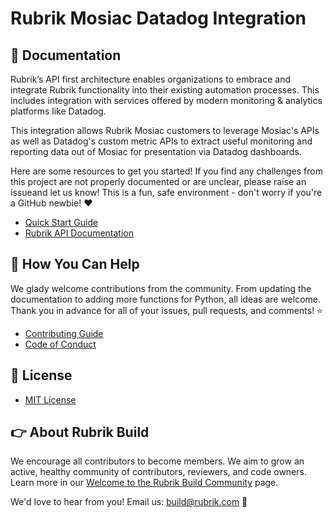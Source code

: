 # Rubrik Mosiac Datadog Integration

## :blue_book: Documentation

Rubrik’s API first architecture enables organizations to embrace and integrate Rubrik functionality into their existing automation processes. This includes integration with services offered by modern monitoring & analytics platforms like Datadog. 

This integration allows Rubrik Mosiac customers to leverage Mosiac's APIs as well as Datadog's custom metric APIs to extract useful monitoring and reporting data out of Mosiac for presentation via Datadog dashboards. 

Here are some resources to get you started! If you find any challenges from this project are not properly documented or are unclear, please raise an issueand let us know! This is a fun, safe environment - don't worry if you're a GitHub newbie! :heart:

* [Quick Start Guide](docs/quick-start.md)
* [Rubrik API Documentation](https://github.com/rubrikinc/api-documentation)

## :muscle: How You Can Help

We glady welcome contributions from the community. From updating the documentation to adding more functions for Python, all ideas are welcome. Thank you in advance for all of your issues, pull requests, and comments! :star:

* [Contributing Guide](CONTRIBUTING.md)
* [Code of Conduct](CODE_OF_CONDUCT.md)

## :pushpin: License

* [MIT License](LICENSE)

## :point_right: About Rubrik Build

We encourage all contributors to become members. We aim to grow an active, healthy community of contributors, reviewers, and code owners. Learn more in our [Welcome to the Rubrik Build Community](https://github.com/rubrikinc/welcome-to-rubrik-build) page.

We'd  love to hear from you! Email us: build@rubrik.com :love_letter:
